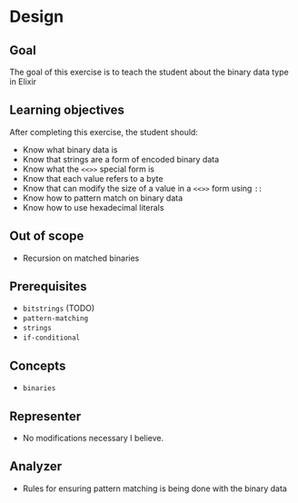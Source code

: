 # Design

## Goal

The goal of this exercise is to teach the student about the binary data type in Elixir

## Learning objectives

After completing this exercise, the student should:

- Know what binary data is
- Know that strings are a form of encoded binary data
- Know what the `<<>>` special form is
- Know that each value refers to a byte
- Know that can modify the size of a value in a `<<>>` form using `::`
- Know how to pattern match on binary data
- Know how to use hexadecimal literals

## Out of scope

- Recursion on matched binaries

## Prerequisites

- `bitstrings` (TODO)
- `pattern-matching`
- `strings`
- `if-conditional`

## Concepts

- `binaries`

## Representer

- No modifications necessary I believe.

## Analyzer

- Rules for ensuring pattern matching is being done with the binary data
